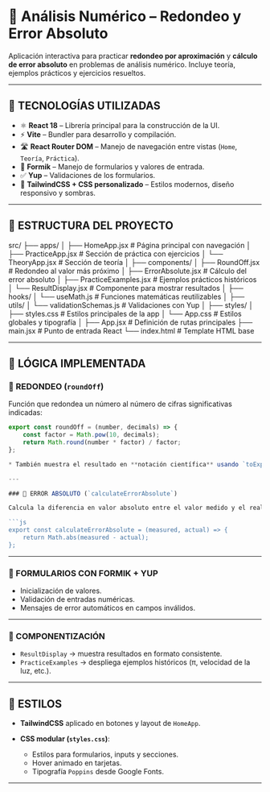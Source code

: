 # 📘 Análisis Numérico – Redondeo y Error Absoluto

Aplicación interactiva para practicar **redondeo por aproximación** y **cálculo de error absoluto** en problemas de análisis numérico. Incluye teoría, ejemplos prácticos y ejercicios resueltos.  

---

## 🚀 TECNOLOGÍAS UTILIZADAS

- ⚛️ **React 18** – Librería principal para la construcción de la UI.
- ⚡ **Vite** – Bundler para desarrollo y compilación.
- 🛣️ **React Router DOM** – Manejo de navegación entre vistas (`Home`, `Teoría`, `Práctica`).
- 📝 **Formik** – Manejo de formularios y valores de entrada.
- ✅ **Yup** – Validaciones de los formularios.
- 🎨 **TailwindCSS + CSS personalizado** – Estilos modernos, diseño responsivo y sombras.

---

## 📂 ESTRUCTURA DEL PROYECTO

src/
├── apps/
│   ├── HomeApp.jsx          # Página principal con navegación
│   ├── PracticeApp.jsx      # Sección de práctica con ejercicios
│   └── TheoryApp.jsx        # Sección de teoría
│
├── components/
│   ├── RoundOff.jsx         # Redondeo al valor más próximo
│   ├── ErrorAbsolute.jsx    # Cálculo del error absoluto
│   ├── PracticeExamples.jsx # Ejemplos prácticos históricos
│   └── ResultDisplay.jsx    # Componente para mostrar resultados
│
├── hooks/
│   └── useMath.js           # Funciones matemáticas reutilizables
│
├── utils/
│   └── validationSchemas.js # Validaciones con Yup
│
├── styles/
│   ├── styles.css           # Estilos principales de la app
│   └── App.css              # Estilos globales y tipografía
│
├── App.jsx                  # Definición de rutas principales
├── main.jsx                 # Punto de entrada React
└── index.html               # Template HTML base

---

## 🧮 LÓGICA IMPLEMENTADA

### 🔹 REDONDEO (`roundOff`)
Función que redondea un número al número de cifras significativas indicadas:  

```js
export const roundOff = (number, decimals) => {
    const factor = Math.pow(10, decimals);
    return Math.round(number * factor) / factor;
};

* También muestra el resultado en **notación científica** usando `toExponential`.

---

### 🔹 ERROR ABSOLUTO (`calculateErrorAbsolute`)

Calcula la diferencia en valor absoluto entre el valor medido y el real:

```js
export const calculateErrorAbsolute = (measured, actual) => {
    return Math.abs(measured - actual);
};
```

---

### 🔹 FORMULARIOS CON FORMIK + YUP

* Inicialización de valores.
* Validación de entradas numéricas.
* Mensajes de error automáticos en campos inválidos.

---

### 🔹 COMPONENTIZACIÓN

* `ResultDisplay` → muestra resultados en formato consistente.
* `PracticeExamples` → despliega ejemplos históricos (π, velocidad de la luz, etc.).

---

## 🎨 ESTILOS

* **TailwindCSS** aplicado en botones y layout de `HomeApp`.
* **CSS modular (`styles.css`)**:

  * Estilos para formularios, inputs y secciones.
  * Hover animado en tarjetas.
  * Tipografía `Poppins` desde Google Fonts.

---
